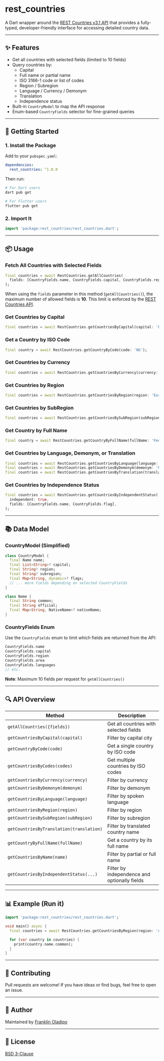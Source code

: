 # rest_countries

A Dart wrapper around the [REST Countries v3.1 API](https://restcountries.com) that provides a fully-typed, developer-friendly interface for accessing detailed country data.

---

## ✨ Features

- Get all countries with selected fields (limited to 10 fields)
- Query countries by:
  - Capital
  - Full name or partial name
  - ISO 3166-1 code or list of codes
  - Region / Subregion
  - Language / Currency / Demonym
  - Translation
  - Independence status
- Built-in `CountryModel` to map the API response
- Enum-based `CountryFields` selector for fine-grained queries

---

## 🚀 Getting Started

### 1. Install the Package

Add to your `pubspec.yaml`:

```yaml
dependencies:
  rest_countries: ^1.0.0
```

Then run:

```bash
# For Dart users
dart pub get

# For Flutter users
flutter pub get
```

### 2. Import It

```dart
import 'package:rest_countries/rest_countries.dart';
```

---

## 📦 Usage

### Fetch All Countries with Selected Fields

```dart
final countries = await RestCountries.getAllCountries(
  fields: [CountryFields.name, CountryFields.capital, CountryFields.region],
);
```
When using the `fields` parameter in this method (`getAllCountries()`), the maximum number of allowed fields is **10**. This limit is enforced by the [REST Countries API](https://gitlab.com/restcountries/restcountries/-/issues/265).

### Get Countries by Capital

```dart
final countries = await RestCountries.getCountriesByCapital(capital: 'Paris');
```

### Get a Country by ISO Code

```dart
final country = await RestCountries.getCountryByCode(code: 'NG');
```

### Get Countries by Currency

```dart
final countries = await RestCountries.getCountriesByCurrency(currency: 'USD');
```

### Get Countries by Region

```dart
final countries = await RestCountries.getCountriesByRegion(region: 'Europe');
```

### Get Countries by SubRegion

```dart
final countries = await RestCountries.getCountriesBySubRegion(subRegion: 'Eastern Africa');
```

### Get Country by Full Name

```dart
final country = await RestCountries.getCountryByFullName(fullName: 'Federal Republic of Nigeria');
```

### Get Countries by Language, Demonym, or Translation

```dart
final countries = await RestCountries.getCountriesByLanguage(language: 'en');
final countries = await RestCountries.getCountriesByDemonym(demonym: 'Nigerian');
final countries = await RestCountries.getCountriesByTranslation(translation: 'Niger');
```

### Get Countries by Independence Status

```dart
final countries = await RestCountries.getCountriesByIndependentStatus(
  independent: true,
  fields: [CountryFields.name, CountryFields.flag],
);
```

---

## 📚 Data Model

### CountryModel (Simplified)

```dart
class CountryModel {
  final Name name;
  final List<String>? capital;
  final String? region;
  final String? subregion;
  final Map<String, dynamic>? flags;
  // ... more fields depending on selected CountryFields
}

class Name {
  final String common;
  final String official;
  final Map<String, NativeName>? nativeName;
}
```

### CountryFields Enum

Use the `CountryFields` enum to limit which fields are returned from the API:

```dart
CountryFields.name
CountryFields.capital
CountryFields.region
CountryFields.area
CountryFields.languages
// etc.
```

**Note**: Maximum 10 fields per request for `getAllCountries()`

---

## 🔍 API Overview

| Method                                   | Description                                  |
| ---------------------------------------- | -------------------------------------------- |
| `getAllCountries({fields})`              | Get all countries with selected fields       |
| `getCountriesByCapital(capital)`         | Filter by capital city                       |
| `getCountryByCode(code)`                 | Get a single country by ISO code             |
| `getCountriesByCodes(codes)`             | Get multiple countries by ISO codes          |
| `getCountriesByCurrency(currency)`       | Filter by currency                           |
| `getCountriesByDemonym(demonym)`         | Filter by demonym                            |
| `getCountriesByLanguage(language)`       | Filter by spoken language                    |
| `getCountriesByRegion(region)`           | Filter by region                             |
| `getCountriesBySubRegion(subRegion)`     | Filter by subregion                          |
| `getCountriesByTranslation(translation)` | Filter by translated country name            |
| `getCountryByFullName(fullName)`         | Get a country by its full name               |
| `getCountriesByName(name)`               | Filter by partial or full name               |
| `getCountriesByIndependentStatus(...)`   | Filter by independence and optionally fields |

---

## 📊 Example (Run it)

```dart
import 'package:rest_countries/rest_countries.dart';

void main() async {
  final countries = await RestCountries.getCountriesByRegion(region: 'Africa');

  for (var country in countries) {
    print(country.name.common);
  }
}
```

---

## 🚪 Contributing

Pull requests are welcome! If you have ideas or find bugs, feel free to open an issue.

---

## 👋 Author

Maintained by [Franklin Oladipo](https://github.com/frankdroid7)

---

## 📄 License

[BSD 3-Clause](LICENSE)
